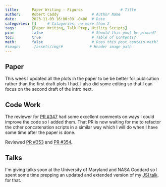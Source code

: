 ```yaml
---
title:      Paper Writing - Figures                 # Title
author:     Robert Caddy               # Author Name
date:       2023-11-03 16:00:00 -0400  # Date
categories: []     # Catagories, no more than 2
tags:       [Paper Writing, Talk Prep, Utility Scripts]                     # Tags, any number
pin:        false                      # Should this post be pinned?
toc:        true                       # Table of Contents?
math:       false                      # Does this post contain math?
#image:      /assets/img/#            # Header image path
---
```


## Paper

This week I updated all the plots in the paper to be be better for publication rather than the first draft plots I had. I also did some editing so that I can focus on the second draft of the intro next.

## Code Work

The reviewer for [PR #347](https://github.com/cholla-hydro/cholla/pull/347) had some excellent comments on ways I could improve the code so I added them. That PR is now waiting for me to refactor the other concatenation scripts in a similar way which I will do when I have some time after the paper is done.

Reviewed [PR #353](https://github.com/cholla-hydro/cholla/pull/353) and [PR #354](https://github.com/cholla-hydro/cholla/pull/354).

## Talks

I'm giving talks soon at the University of Maryland and NASA Goddard so I spent some time prepping an updated and extended version of my [JSI talk](https://github.com/bcaddy/JSI_Workshop_Talk_2023). for that.
